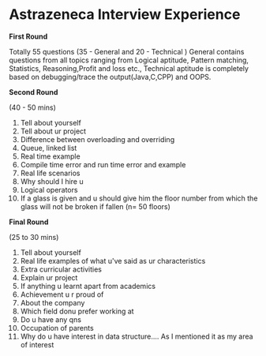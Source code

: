 
# Astrazeneca Interview Experience

**First Round**

Totally 55 questions (35 - General and 20 - Technical )
General contains questions from all topics ranging from Logical aptitude, Pattern matching, Statistics, Reasoning,Profit and loss etc.,
Technical aptitude is completely based on debugging/trace the output(Java,C,CPP) and OOPS.

**Second Round**

(40 - 50 mins) 

1. Tell about yourself
2. Tell about ur project
3. Difference between overloading and overriding
4. Queue, linked list
5. Real time example
6. Compile time error and run time error and example
7. Real life scenarios
8. Why should I hire u
9. Logical operators
10. If a glass is given and u should give him the floor number from which the glass will not be broken if fallen (n= 50 floors)

**Final Round**

(25 to 30 mins)

1. Tell about yourself
2. Real life examples of what u've said as ur characteristics
3. Extra curricular activities
4. Explain ur project
5. If anything u learnt apart from academics
6. Achievement u r proud of
7. About the company
8. Which field donu prefer working at
9. Do u have any qns
10. Occupation of parents
11. Why do u have interest in data structure.... As I mentioned it as my area of interest
